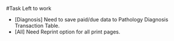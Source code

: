 #Task Left to work

- [Diagnosis] Need to save paid/due data to Pathology Diagnosis Transaction Table.
- [All] Need Reprint option for all print pages.

